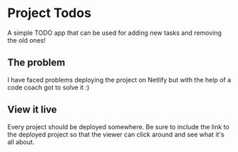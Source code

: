 
# Project Todos

A simple TODO app that can be used for adding new tasks and removing the old ones!

## The problem

I have faced problems deploying the project on Netlify but with the help of a code coach got to solve it :)

## View it live

Every project should be deployed somewhere. Be sure to include the link to the deployed project so that the viewer can click around and see what it's all about.
